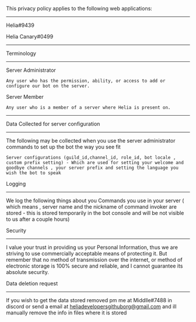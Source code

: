 This privacy policy applies to the following web applications:

---

Helia#9439

Helia Canary#0499

---

Terminology

---

Server Administrator

    Any user who has the permission, ability, or access to add or configure our bot on the server.

Server Member

    Any user who is a member of a server where Helia is present on.

---

Data Collected for server configuration

---

The following may be collected when you use the server administrator commands to set up the bot the way you see fit

    Server configurations (guild_id,channel_id, role_id, bot locale , custom prefix setting) - Which are used for setting your welcome and goodbye channels , your server prefix and setting the language you wish the bot to speak

Logging

---

We log the following things about you
Commands you use in your server ( which means , server name and the nickname of command invoker are stored - this is stored temporarily in the bot console and will be not visible to us after a couple hours)

Security

---

I value your trust in providing us your Personal Information, thus we are striving to use commercially acceptable means of protecting it. But remember that no method of transmission over the internet, or method of electronic storage is 100% secure and reliable, and I cannot guarantee its absolute security.

Data deletion request

---

If you wish to get the data stored removed pm me at Middlle#7488 in discord or send a email at heliadevelopersgithuborg@gmail.com and ill manually remove the info in files where it is stored

